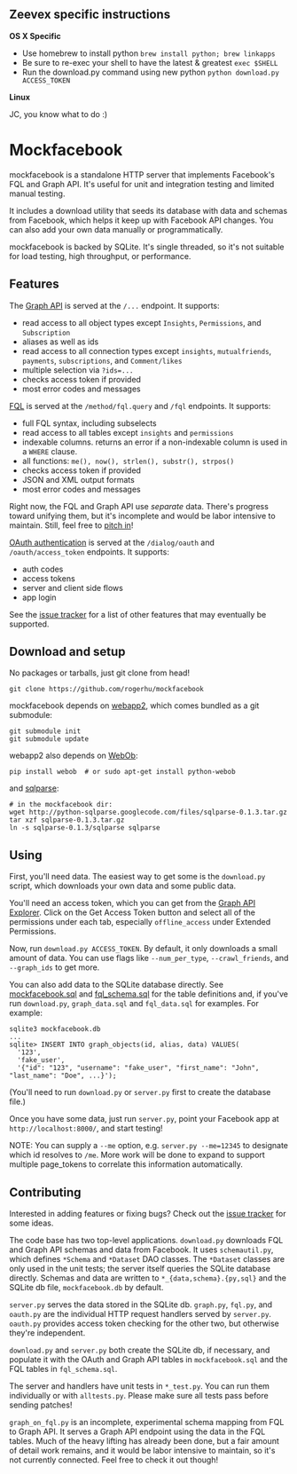 ## Zeevex specific instructions

**OS X Specific**

* Use homebrew to install python `brew install python; brew linkapps`
* Be sure to re-exec your shell to have the latest & greatest `exec $SHELL`
* Run the download.py command using new python `python download.py ACCESS_TOKEN`

**Linux**

JC, you know what to do :)

# Mockfacebook

mockfacebook is a standalone HTTP server that implements Facebook's FQL and Graph API. It's useful for unit and integration testing and limited manual testing.

It includes a download utility that seeds its database with data and schemas from Facebook, which helps it keep up with Facebook API changes. You can also add your own data manually or programmatically.

mockfacebook is backed by SQLite. It's single threaded, so it's not suitable for load testing, high throughput, or performance.

## Features

The [Graph API](http://developers.facebook.com/docs/reference/api/) is served
at the `/...` endpoint. It supports:

* read access to all object types except `Insights`, `Permissions`, and `Subscription`
* aliases as well as ids
* read access to all connection types except `insights`, `mutualfriends`, `payments`, `subscriptions`, and `Comment/likes`
* multiple selection via `?ids=...`
* checks access token if provided
* most error codes and messages

[FQL](http://developers.facebook.com/docs/reference/fql/) is served at the
`/method/fql.query` and `/fql` endpoints. It supports:

* full FQL syntax, including subselects
* read access to all tables except `insights` and `permissions`
* indexable columns. returns an error if a non-indexable column is used in a `WHERE` clause.
* all functions: `me(), now(), strlen(), substr(), strpos()`
* checks access token if provided
* JSON and XML output formats
* most error codes and messages

Right now, the FQL and Graph API use _separate_ data. There's progress toward unifying them, but it's incomplete and would be labor intensive to maintain. Still, feel free to [pitch in](#Contributing)!

[OAuth authentication](http://developers.facebook.com/docs/authentication/) is served at the `/dialog/oauth` and `/oauth/access_token` endpoints. It supports:

* auth codes
* access tokens
* server and client side flows
* app login

See the [issue tracker](https://github.com/rogerhu/mockfacebook/issues) for a list of other features that may eventually be supported.


## Download and setup

No packages or tarballs, just git clone from head!

```
git clone https://github.com/rogerhu/mockfacebook
```

mockfacebook depends on [webapp2](http://webapp-improved.appspot.com/), which comes bundled as a git submodule:

```
git submodule init
git submodule update
```

webapp2 also depends on [WebOb](http://www.webob.org/):

```
pip install webob  # or sudo apt-get install python-webob
```

and [sqlparse](http://code.google.com/p/python-sqlparse/):

```
# in the mockfacebook dir:
wget http://python-sqlparse.googlecode.com/files/sqlparse-0.1.3.tar.gz
tar xzf sqlparse-0.1.3.tar.gz
ln -s sqlparse-0.1.3/sqlparse sqlparse
```


## Using

First, you'll need data. The easiest way to get some is the `download.py` script, which downloads your own data and some public data.

You'll need an access token, which you can get from the [Graph API Explorer](http://developers.facebook.com/tools/explorer). Click on the Get Access Token button and select all of the permissions under each tab, especially `offline_access` under Extended Permissions.

Now, run `download.py ACCESS_TOKEN`. By default, it only downloads a small amount of data. You can use flags like `--num_per_type`, `--crawl_friends`, and `--graph_ids` to get more.

You can also add data to the SQLite database directly. See [mockfacebook.sql](https://github.com/rogerhu/mockfacebook/blob/master/mockfacebook.sql) and [fql_schema.sql](https://github.com/rogerhu/mockfacebook/blob/master/fql_schema.sql) for the table definitions and, if you've run `download.py`, `graph_data.sql` and `fql_data.sql` for examples. For example:

```
sqlite3 mockfacebook.db
...
sqlite> INSERT INTO graph_objects(id, alias, data) VALUES(
  '123',
  'fake_user',
  '{"id": "123", "username": "fake_user", "first_name": "John", "last_name": "Doe", ...}');
```

(You'll need to run `download.py` or `server.py` first to create the database file.)

Once you have some data, just run `server.py`, point your Facebook app at `http://localhost:8000/`, and start testing!

NOTE: You can supply a `--me` option, e.g. `server.py --me=12345` to designate which id resolves to `/me`. More work will be done to expand to support multiple page_tokens to correlate this information automatically.

## Contributing

Interested in adding features or fixing bugs? Check out the [issue tracker](https://github.com/rogerhu/mockfacebook/issues) for some ideas.

The code base has two top-level applications. `download.py` downloads FQL and Graph API schemas and data from Facebook. It uses `schemautil.py`, which defines `*Schema` and `*Dataset` DAO classes. The `*Dataset` classes are only used in the unit tests; the server itself queries the SQLite database directly. Schemas and data are written to `*_{data,schema}.{py,sql}` and the SQLite db file, `mockfacebook.db` by default.

`server.py` serves the data stored in the SQLite db. `graph.py`, `fql.py`, and `oauth.py` are the individual HTTP request handlers served by `server.py`. `oauth.py` provides access token checking for the other two, but otherwise they're independent.

`download.py` and `server.py` both create the SQLite db, if necessary, and populate it with the OAuth and Graph API tables in `mockfacebook.sql` and the FQL tables in `fql_schema.sql`.

The server and handlers have unit tests in `*_test.py`. You can run them individually or with `alltests.py`. Please make sure all tests pass before sending patches!

`graph_on_fql.py` is an incomplete, experimental schema mapping from FQL to Graph API. It serves a Graph API endpoint using the data in the FQL tables. Much of the heavy lifting has already been done, but a fair amount of detail work remains, and it would be labor intensive to maintain, so it's not currently connected. Feel free to check it out though!
